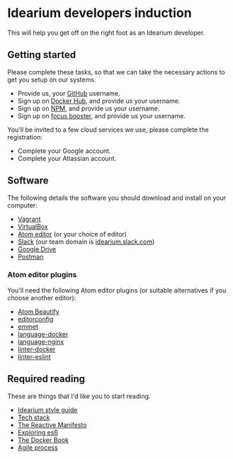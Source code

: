 # Idearium developers induction

This will help you get off on the right foot as an Idearium developer.

## Getting started

Please complete these tasks, so that we can take the necessary actions to get you setup on our systems.

- Provide us, your [GitHub](https://github.com/) username.
- Sign up on [Docker Hub](https://hub.docker.com/), and provide us your username.
- Sign up on [NPM](https://www.npmjs.com/signup), and provide us your username.
- Sign up on [focus booster](https://www.focusboosterapp.com/), and provide us your username.

You'll be invited to a few cloud services we use, please complete the registration:

- Complete your Google account.
- Complete your Atlassian account.

## Software

The following details the software you should download and install on your computer:

- [Vagrant](https://www.vagrantup.com/)
- [VirtualBox](https://www.virtualbox.org/)
- [Atom editor](https://atom.io/) (or your choice of editor)
- [Slack](https://slack.com/downloads/osx) (our team domain is [idearium.slack.com](https://idearium.slack.com))
- [Google Drive](https://www.google.com.au/drive/)
- [Postman](https://www.getpostman.com/)

### Atom editor plugins

You'll need the following Atom editor plugins (or suitable alternatives if you choose another editor):

- [Atom Beautify](https://atom.io/packages/atom-beautify)
- [editorconfig](https://atom.io/packages/editorconfig)
- [emmet](https://atom.io/packages/emmet)
- [language-docker](https://atom.io/packages/language-docker)
- [language-nginx](https://atom.io/packages/language-nginx)
- [linter-docker](https://atom.io/packages/linter-docker)
- [linter-eslint](https://atom.io/packages/linter-eslint)

## Required reading

These are things that I'd like you to start reading.

- [Idearium style guide](./style-guide)
- [Tech stack](./stack)
- [The Reactive Manifesto](http://www.reactivemanifesto.org/)
- [Exploring es6](http://exploringjs.com/es6/index.html)
- [The Docker Book](https://www.dropbox.com/s/3ghghh0x2h3tl3i/TheDockerBook.epub?dl=0)
- [Agile process]()
